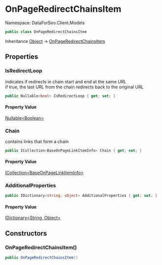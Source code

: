# OnPageRedirectChainsItem

Namespace: DataForSeo.Client.Models

```csharp
public class OnPageRedirectChainsItem
```

Inheritance [Object](https://docs.microsoft.com/en-us/dotnet/api/system.object) → [OnPageRedirectChainsItem](./dataforseo.client.models.onpageredirectchainsitem.md)

## Properties

### **IsRedirectLoop**

indicates if redirects in chain start and end at the same URL
 <br>if true, the last URL from the chain redirects back to the original URL

```csharp
public Nullable<bool> IsRedirectLoop { get; set; }
```

#### Property Value

[Nullable&lt;Boolean&gt;](https://docs.microsoft.com/en-us/dotnet/api/system.nullable-1)<br>

### **Chain**

contains links that form a chain

```csharp
public ICollection<BaseOnPageLinkItemInfo> Chain { get; set; }
```

#### Property Value

[ICollection&lt;BaseOnPageLinkItemInfo&gt;](./dataforseo.client.models.baseonpagelinkiteminfo.md)<br>

### **AdditionalProperties**

```csharp
public IDictionary<string, object> AdditionalProperties { get; set; }
```

#### Property Value

[IDictionary&lt;String, Object&gt;](https://docs.microsoft.com/en-us/dotnet/api/system.collections.generic.idictionary-2)<br>

## Constructors

### **OnPageRedirectChainsItem()**

```csharp
public OnPageRedirectChainsItem()
```
